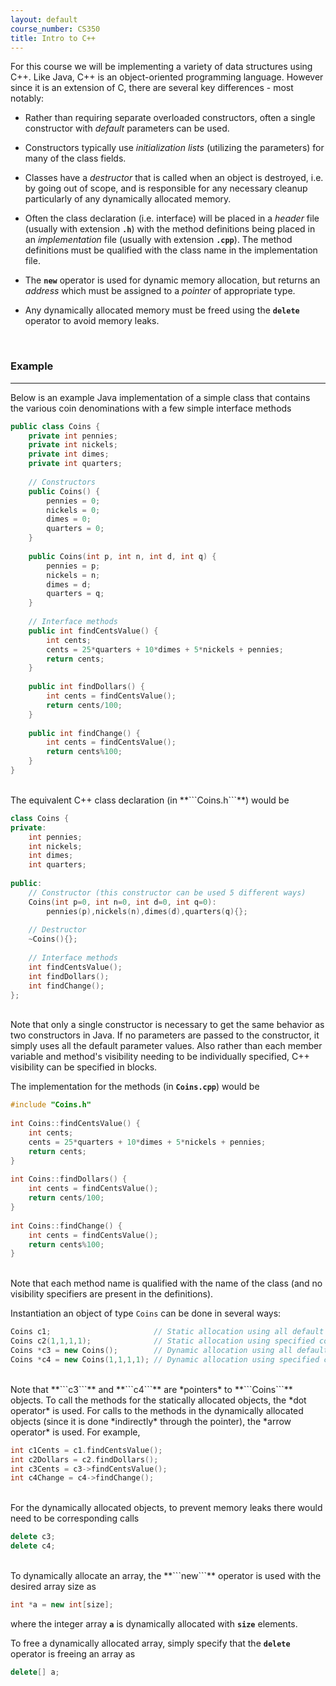 ```yaml
---
layout: default
course_number: CS350
title: Intro to C++
---
```


For this course we will be implementing a variety of data structures using C++. Like Java, C++ is an object-oriented 
programming language. However since it is an extension of C, there are several key differences - most notably:

  - Rather than requiring separate overloaded constructors, often a single constructor with *default* parameters can be used.

  - Constructors typically use *initialization lists* (utilizing the parameters) for many of the class fields.

  - Classes have a *destructor* that is called when an object is destroyed, i.e. by going out of scope, and is responsible 
  for any necessary cleanup particularly of any dynamically allocated memory.

  - Often the class declaration (i.e. interface) will be placed in a *header* file (usually with extension **```.h```**) 
  with the method definitions being placed in an *implementation* file (usually with extension **```.cpp```**). The method 
  definitions must be qualified with the class name in the implementation file.

  - The **```new```** operator is used for dynamic memory allocation, but returns an *address* which must be assigned to 
  a *pointer* of appropriate type.

  - Any dynamically allocated memory must be freed using the **```delete```** operator to avoid memory leaks.
<br>


### Example

--- --- --- --- --- --- --- --- --- --- --- --- --- --- --- --- --- --- --- --- --- --- --- ---

Below is an example Java implementation of a simple class that contains the various coin denominations with a few simple interface methods


```cpp
public class Coins {
    private int pennies;
    private int nickels;
    private int dimes;
    private int quarters;
    
    // Constructors
    public Coins() {
        pennies = 0;
        nickels = 0;
        dimes = 0;
        quarters = 0;
    }
    
    public Coins(int p, int n, int d, int q) {
        pennies = p;
        nickels = n;
        dimes = d;
        quarters = q;
    }
    
    // Interface methods
    public int findCentsValue() {
        int cents;    
        cents = 25*quarters + 10*dimes + 5*nickels + pennies;    
        return cents;
    }
        
    public int findDollars() {
        int cents = findCentsValue();
        return cents/100;
    }
        
    public int findChange() {
        int cents = findCentsValue();
        return cents%100;
    }
}
```



<br>    
The equivalent C++ class declaration (in **```Coins.h```**) would be

```cpp
class Coins {
private:
    int pennies;
    int nickels;
    int dimes;
    int quarters;
        
public:
    // Constructor (this constructor can be used 5 different ways)
    Coins(int p=0, int n=0, int d=0, int q=0):
        pennies(p),nickels(n),dimes(d),quarters(q){};
        
    // Destructor
    ~Coins(){};
        
    // Interface methods
    int findCentsValue();
    int findDollars();
    int findChange();
};
```

    
<br>
Note that only a single constructor is necessary to get the same behavior as two constructors in Java.
If no parameters are passed to the constructor, it simply uses all the default parameter values. 
Also rather than each member variable and method's visibility needing to be individually specified, C++ 
visibility can be specified in blocks.

The implementation for the methods (in **```Coins.cpp```**) would be


```cpp
#include "Coins.h"
    
int Coins::findCentsValue() {
    int cents;
    cents = 25*quarters + 10*dimes + 5*nickels + pennies;
    return cents;
}
    
int Coins::findDollars() {
    int cents = findCentsValue();
    return cents/100;
}
    
int Coins::findChange() {
    int cents = findCentsValue();
    return cents%100;
}
```

    
<br>    
Note that each method name is qualified with the name of the class (and no visibility specifiers are present in the 
definitions).

Instantiation an object of type ```Coins``` can be done in several ways:

```cpp
Coins c1;                       // Static allocation using all default constructor values
Coins c2(1,1,1,1);              // Static allocation using specified constructor values
Coins *c3 = new Coins();        // Dynamic allocation using all default constructor values
Coins *c4 = new Coins(1,1,1,1); // Dynamic allocation using specified constructor values
```


<br>
Note that **```c3```** and **```c4```** are *pointers* to **```Coins```** objects. To call the methods for the statically 
allocated objects, the *dot operator* is used. For calls to the methods in the dynamically allocated objects (since it is 
done *indirectly* through the pointer), the *arrow operator* is used. For example,


```cpp
int c1Cents = c1.findCentsValue();
int c2Dollars = c2.findDollars();
int c3Cents = c3->findCentsValue();
int c4Change = c4->findChange();
```


<br>
For the dynamically allocated objects, to prevent memory leaks there would need to be corresponding calls

```cpp
delete c3;
delete c4;
```

    
<br>
To dynamically allocate an array, the **```new```** operator is used with the desired array size as

```cpp
int *a = new int[size];
```

    
where the integer array **```a```** is dynamically allocated with **```size```** elements.

To free a dynamically allocated array, simply specify that the **```delete```** operator is freeing an array as

```cpp
delete[] a;
```

